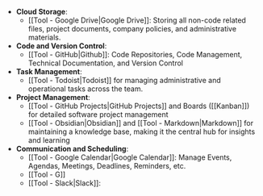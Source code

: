 - **Cloud Storage**:
	- [[Tool - Google Drive|Google Drive]]: Storing all non-code related files, project documents, company policies, and administrative materials.
- **Code and Version Control**:
	- [[Tool - GitHub|Github]]: Code Repositories, Code Management, Technical Documentation, and Version Control
- **Task Management**:
	- [[Tool - Todoist|Todoist]] for managing administrative and operational tasks across the team.
- **Project Management**:
	- [[Tool - GitHub Projects|GitHub Projects]] and Boards ([[Kanban]]) for detailed software project management
	- [[Tool - Obsidian|Obsidian]] and [[Tool - Markdown|Markdown]] for maintaining a knowledge base, making it the central hub for insights and learning
- **Communication and Scheduling**:
	- [[Tool - Google Calendar|Google Calendar]]: Manage Events, Agendas, Meetings, Deadlines, Reminders, etc.
	- [[Tool - G]]
	- [[Tool - Slack|Slack]]: 